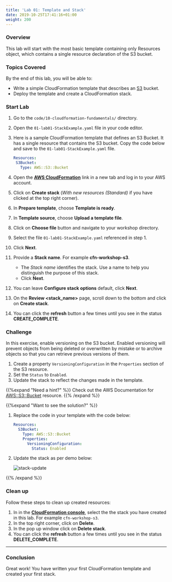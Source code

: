 ```yaml
---
title: 'Lab 01: Template and Stack'
date: 2019-10-25T17:41:16+01:00
weight: 200
---
```


### Overview
This lab will start with the most basic template containing only Resources object, which contains a single resource declaration of the S3 bucket.

### Topics Covered
By the end of this lab, you will be able to:

+ Write a simple CloudFormation template that describes an [S3](https://aws.amazon.com/s3/) bucket.
+ Deploy the template and create a CloudFormation stack.

### Start Lab

1. Go to the `code/10-cloudformation-fundamentals/` directory.
1. Open the `01-lab01-StackExample.yaml` file in your code editor.
1. Here is a sample CloudFormation template that defines an S3 Bucket. It has a single resource that contains the S3 bucket. Copy the code below and save to the `01-lab01-StackExample.yaml` file.

    ```yaml
   Resources:
     S3Bucket:
       Type: AWS::S3::Bucket
   ```

1. Open the **[AWS CloudFormation](https://console.aws.amazon.com/cloudformation)** link in a new tab and log in to your AWS account.
1. Click on **Create stack** (_With new resources (Standard)_ if you have clicked at the top right corner).
1. In **Prepare template**, choose **Template is ready**.
1. In **Template source**, choose **Upload a template file**.
1. Click on **Choose file** button and navigate to your workshop directory.
1. Select the file `01-lab01-StackExample.yaml` referenced in step 1.
1. Click **Next**.
1. Provide a **Stack name**. For example **cfn-workshop-s3**.
    + The _Stack name_ identifies the stack. Use a name to help you distinguish the purpose of this stack.
    + Click **Next**.
1. You can leave **Configure stack options** default, click **Next**.
1. On the **Review <stack_name>** page, scroll down to the bottom and click on **Create stack**.
1. You can click the **refresh** button a few times until you see in the status **CREATE_COMPLETE**.

### Challenge
In this exercise, enable versioning on the S3 bucket. Enabled versioning will prevent objects from being deleted or overwritten by mistake or to archive objects so that you can retrieve previous versions of them.

1. Create a property `VersioningConfiguration` in the `Properties` section of the S3 resource.
1. Set the `Status` to `Enabled`.
1. Update the stack to reflect the changes made in the template.

{{%expand "Need a hint?" %}}
Check out the AWS Documentation for [AWS::S3::Bucket](https://docs.aws.amazon.com/AWSCloudFormation/latest/UserGuide/aws-properties-s3-bucket.html) resource.
{{% /expand %}}

{{%expand "Want to see the solution?" %}}
1. Replace the code in your template with the code below:

   ```yaml
   Resources:
     S3Bucket:
       Type: AWS::S3::Bucket
       Properties:
         VersioningConfiguration:
           Status: Enabled
   ```

1. Update the stack as per demo below:

    ![stack-update](../stack-update.gif)

{{% /expand %}}

### Clean up

Follow these steps to clean up created resources:

1. In in the **[CloudFormation console](https://console.aws.amazon.com/cloudformation)**, select the the stack you have created in this lab. For example `cfn-workshop-s3`.
1. In the top right corner, click on **Delete**.
1. In the pop up window click on **Delete stack**.
1. You can click the **refresh** button a few times until you see in the status **DELETE_COMPLETE**.

---

### Conclusion

Great work! You have written your first CloudFormation template and created your first stack.
